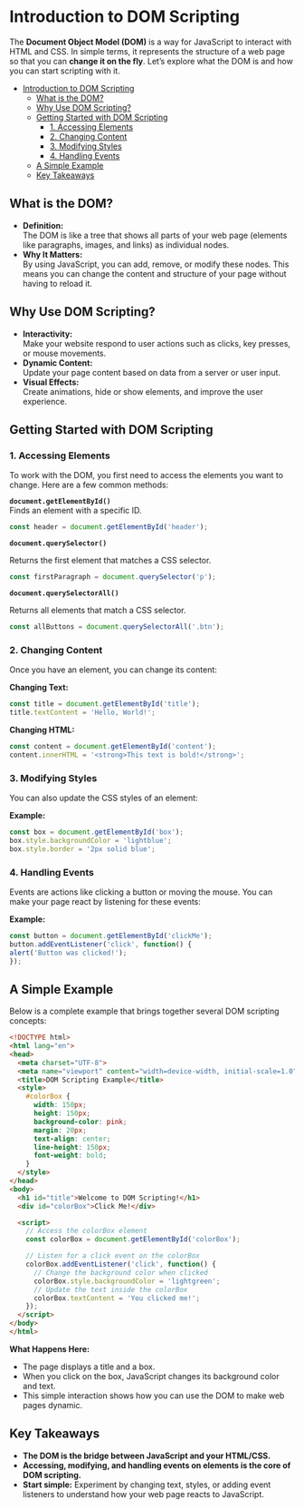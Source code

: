 # Introduction to DOM Scripting

The **Document Object Model (DOM)** is a way for JavaScript to interact with HTML and CSS. In simple terms, it represents the structure of a web page so that you can **change it on the fly**. Let’s explore what the DOM is and how you can start scripting with it.

- [Introduction to DOM Scripting](#introduction-to-dom-scripting)
  - [What is the DOM?](#what-is-the-dom)
  - [Why Use DOM Scripting?](#why-use-dom-scripting)
  - [Getting Started with DOM Scripting](#getting-started-with-dom-scripting)
    - [1. Accessing Elements](#1-accessing-elements)
    - [2. Changing Content](#2-changing-content)
    - [3. Modifying Styles](#3-modifying-styles)
    - [4. Handling Events](#4-handling-events)
  - [A Simple Example](#a-simple-example)
  - [Key Takeaways](#key-takeaways)


## What is the DOM?

- **Definition:**  
  The DOM is like a tree that shows all parts of your web page (elements like paragraphs, images, and links) as individual nodes.  
- **Why It Matters:**  
  By using JavaScript, you can add, remove, or modify these nodes. This means you can change the content and structure of your page without having to reload it.

## Why Use DOM Scripting?

- **Interactivity:**  
  Make your website respond to user actions such as clicks, key presses, or mouse movements.
- **Dynamic Content:**  
  Update your page content based on data from a server or user input.
- **Visual Effects:**  
  Create animations, hide or show elements, and improve the user experience.

## Getting Started with DOM Scripting

### 1. Accessing Elements

To work with the DOM, you first need to access the elements you want to change. Here are a few common methods:

**`document.getElementById()`**  
Finds an element with a specific ID.  

```typescript
const header = document.getElementById('header');
```

**`document.querySelector()`**  

Returns the first element that matches a CSS selector.

```typescript
const firstParagraph = document.querySelector('p');
```

**`document.querySelectorAll()`**

Returns all elements that match a CSS selector.

```typescript
const allButtons = document.querySelectorAll('.btn');
```

### 2. Changing Content

Once you have an element, you can change its content:

**Changing Text:**  

```typescript
const title = document.getElementById('title');
title.textContent = 'Hello, World!';
```

**Changing HTML:**  

```typescript
const content = document.getElementById('content');
content.innerHTML = '<strong>This text is bold!</strong>';
```

### 3. Modifying Styles

You can also update the CSS styles of an element:

**Example:**  

```typescript
const box = document.getElementById('box');
box.style.backgroundColor = 'lightblue';
box.style.border = '2px solid blue';
```

### 4. Handling Events

Events are actions like clicking a button or moving the mouse. You can make your page react by listening for these events:

**Example:**  
  
```typescript
const button = document.getElementById('clickMe');
button.addEventListener('click', function() {
alert('Button was clicked!');
});
```

## A Simple Example

Below is a complete example that brings together several DOM scripting concepts:

```html
<!DOCTYPE html>
<html lang="en">
<head>
  <meta charset="UTF-8">
  <meta name="viewport" content="width=device-width, initial-scale=1.0">
  <title>DOM Scripting Example</title>
  <style>
    #colorBox {
      width: 150px;
      height: 150px;
      background-color: pink;
      margin: 20px;
      text-align: center;
      line-height: 150px;
      font-weight: bold;
    }
  </style>
</head>
<body>
  <h1 id="title">Welcome to DOM Scripting!</h1>
  <div id="colorBox">Click Me!</div>

  <script>
    // Access the colorBox element
    const colorBox = document.getElementById('colorBox');

    // Listen for a click event on the colorBox
    colorBox.addEventListener('click', function() {
      // Change the background color when clicked
      colorBox.style.backgroundColor = 'lightgreen';
      // Update the text inside the colorBox
      colorBox.textContent = 'You clicked me!';
    });
  </script>
</body>
</html>
```

**What Happens Here:**

- The page displays a title and a box.
- When you click on the box, JavaScript changes its background color and text.
- This simple interaction shows how you can use the DOM to make web pages dynamic.

## Key Takeaways

- **The DOM is the bridge between JavaScript and your HTML/CSS.**
- **Accessing, modifying, and handling events on elements is the core of DOM scripting.**
- **Start simple:** Experiment by changing text, styles, or adding event listeners to understand how your web page reacts to JavaScript.
